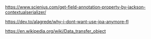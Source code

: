 https://www.scienjus.com/get-field-annotation-property-by-jackson-contextualserializer/

https://dev.to/alagrede/why-i-dont-want-use-jpa-anymore-fl

https://en.wikipedia.org/wiki/Data_transfer_object